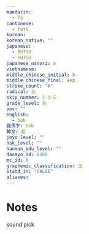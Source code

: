 ```yaml
---
mandarin:
  - fá
cantonese:
  - fat6
korean:
korean_native: ""
japanese:
  - BUTSU
  - FUTSU
japanese_nanori: ø
vietnamese:
middle_chinese_initial: b
middle_chinese_final: ɨɐp
stroke_count: "8"
radical: 女
skip_number: 1-3-5
grade_level: 名
pos: ""
english:
  - bob
羅馬字: bob
韓文: 봅
joyo_level: ""
hsk_level: ""
hanmun_edu_level: ""
danayo_id: 8386
mc_id: 0
graphemic_classification: 乏
stand_in: "FALSE"
aliases:
---
```


# Notes
sound pick
